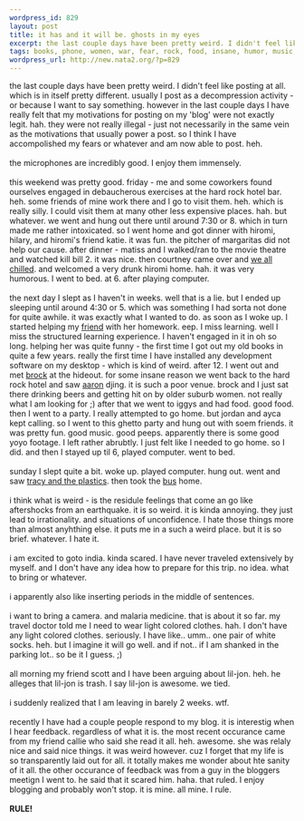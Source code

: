 ```yaml
--- 
wordpress_id: 829
layout: post
title: it has and it will be. ghosts in my eyes
excerpt: the last couple days have been pretty weird. I didn't feel like posting at all. which is in itself pretty different. usually I post as a decompression activity - or because I want to say something. however in the last couple days I have really felt that my motivations for posting on my 'blog' were not exactly legit. hah. they were not really  illegal - just not necessarily in the same vein as ...
tags: books, phone, women, war, fear, rock, food, insane, humor, music, matiss, india, phones, hiromi, travel, development, nokia, blogger
wordpress_url: http://new.nata2.org/?p=829
---
```

the last couple days have been pretty weird. I didn't feel like posting at all. which is in itself pretty different. usually I post as a decompression activity - or because I want to say something. however in the last couple days I have really felt that my motivations for posting on my 'blog' were not exactly legit. hah. they were not really  illegal - just not necessarily in the same vein as the motivations that usually power a post. so I think I have accompolished my fears or whatever and am now able to post. heh. <br/><br/>the microphones are incredibly good. I enjoy them immensely. <br/><br/> this weekend was pretty good. friday - me and some coworkers found ourselves engaged in debaucherous exercises at the hard rock hotel bar. heh. some friends of mine work there and I go to visit them. heh. which is really silly. I could visit them at many other less expensive places. hah. but whatever. we went and hung out there until around 7:30 or 8. which in turn made me rather intoxicated. so I went home and got dinner with hiromi, hilary, and hiromi's friend katie. it was fun. the pitcher of margaritas  did not help our cause. after dinner - matiss and I walked/ran to the movie theatre and watched kill bill 2. it was nice. then courtney came over and <a href="http://www.nata2.info/?path=pictures%2Fmisc%2Fphone_camera%2Fphotolog&img=1082802398-Nokia6600(475).jpg">we all chilled</a>. and welcomed a very drunk hiromi home. hah. it was very humorous. I went to bed. at 6. after playing computer. <br/><br/>the next day I slept as I haven't in weeks. well that is a lie. but I ended up sleeping until around 4:30 or 5. which was something I had sorta not done for quite awhile. it was exactly what I wanted to do. as soon as I woke up. I started helping my <a href="http://brandie.22salt.com/">friend</a> with her homework. eep.  I miss learning. well I miss the structured learning experience. I haven't engaged in it in oh so long. helping her was quite funny - the first time I got out my old books in quite a few years. really the first time I have installed any development software on my desktop - which is kind of weird. after 12. I went out and met <a href="http://projektbrock.com/">brock</a> at the hideout. for some insane reason we went back to the hard rock hotel and saw <a href="http://www.assassins.com">aaron</a> djing. it is such a poor venue. brock and I just sat there drinking beers and getting hit on by older suburb women. not really what I am looking for ;) after that we went to iggys and had food. good food. then I went to a party. I really attempted to go home. but jordan and ayca kept calling. so I went to this ghetto party and hung out with soem friends. it was pretty fun. good music. good peeps. apparently there is some good yoyo footage. I left rather abrubtly. I just felt like I needed to go home. so I did. and then I stayed up til 6, played computer. went to bed. <br/><br/>sunday I slept quite a bit. woke up. played computer. hung out. went and saw <a href="http://www.nata2.info/?path=pictures%2Fmisc%2Fphone_camera%2Fphotolog&img=1082953453-Nokia6600(497).jpg">tracy and the plastics</a>. then took the <a href="http://www.nata2.info/?path=pictures%2Fmisc%2Fphone_camera%2Fphotolog&img=1082953643-Nokia6600(501).jpg">bus</a> home. <br/><br/>i think what is weird - is the residule feelings that come an go like aftershocks from an earthquake. it is so weird. it is kinda annoying. they just lead to irrationality. and situations of unconfidence. I hate those things more than almost anyhthing else. it puts me in a such a weird place. but it is so brief. whatever. I hate it. <br/><br/>i am excited to goto india. kinda scared. I have never traveled extensively by myself. and I don't have any idea how to prepare for this trip. no idea. what to bring or whatever. <br/><br/>i apparently also like inserting periods in the middle of sentences. <br/><br/>i want to bring a camera. 
and malaria medicine. that is about it so far. my travel doctor told me I need to wear light colored clothes. hah. I don't have any light colored clothes. seriously. I have like.. umm.. one pair of white socks. heh. but I imagine it will go well. and if not.. if I am shanked in the parking lot.. so be it I guess. ;)<br/><br/>all morning my friend scott and I have been arguing about lil-jon. heh. he alleges that lil-jon is trash. I say lil-jon is awesome. we tied. <br/><br/>i suddenly realized that I am leaving in barely 2 weeks. wtf. <br/><br/>recently I have had a couple people respond to my blog. it is interestig when I hear feedback. regardless of what it is. the most recent occurance came from my friend callie who said she read it all. heh. awesome. she was relaly nice and said nice things. it was weird however. cuz I forget that my life is so transparently laid out for all. it totally makes me wonder about hte sanity of it all. the other occurance of feedback was from a guy in the bloggers meetign I went to. he said that it scared him. haha. that ruled. I enjoy blogging and probably won't stop. it is mine. all mine. I rule. <br/><br/><b>RULE!</b>
